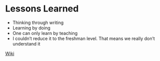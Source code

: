 # Lessons Learned

* Thinking through writing
* Learning by doing
* One can only learn by teaching
* I couldn’t reduce it to the freshman level. That means we really don’t understand it

[Wiki](https://github.com/papalagichen/lessons-learned/wiki)

